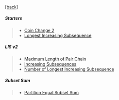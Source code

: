 [[back]](https://github.com/anicksaha/leetcode/blob/master/resources/_md-files/problems.md)

##### Starters
> - [Coin Change 2](https://leetcode.com/problems/coin-change-2/description/)
> - [Longest Increasing Subsequence](https://leetcode.com/problems/longest-increasing-subsequence/description/)

##### LIS v2
> - [Maximum Length of Pair Chain](https://leetcode.com/problems/maximum-length-of-pair-chain/description/)
> - [Increasing Subsequences](https://leetcode.com/problems/increasing-subsequences/description/)
> - [Number of Longest Increasing Subsequence](https://leetcode.com/problems/number-of-longest-increasing-subsequence/description/)

##### Subset Sum
> - [Partition Equal Subset Sum](https://leetcode.com/problems/partition-equal-subset-sum/description/)
